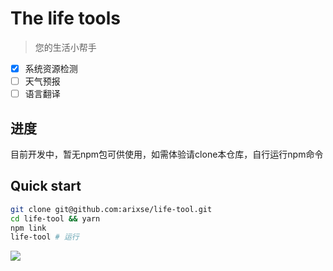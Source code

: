 # The life tools
> 您的生活小帮手

 - [x] 系统资源检测
 - [ ] 天气预报
 - [ ] 语言翻译

## 进度
目前开发中，暂无npm包可供使用，如需体验请clone本仓库，自行运行npm命令

## Quick start

```sh
git clone git@github.com:arixse/life-tool.git
cd life-tool && yarn
npm link
life-tool # 运行
```
![](https://cdn.nlark.com/yuque/0/2019/png/149846/1559641969078-8a7e1d01-0aa1-4b3f-93c8-e30d989dbd0b.png)
